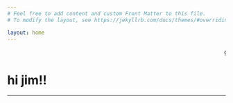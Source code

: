 ```yaml
---
# Feel free to add content and custom Front Matter to this file.
# To modify the layout, see https://jekyllrb.com/docs/themes/#overriding-theme-defaults

layout: home
---
```


<marquee>give us money give us money give us money give us money give us money give us money give us money</marquee>


# hi jim!!

----
